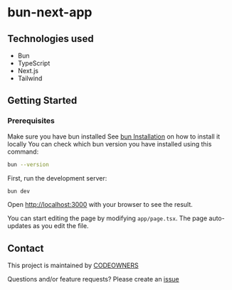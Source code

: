 # bun-next-app

## Technologies used
* Bun
* TypeScript
* Next.js
* Tailwind

## Getting Started
### Prerequisites
Make sure you have bun installed
See [bun Installation](https://bun.sh/docs/installation) on how to install it locally
You can check which bun version you have installed using this command:
```bash
bun --version
```

First, run the development server:

```bash
bun dev
```

Open [http://localhost:3000](http://localhost:3000) with your browser to see the result.

You can start editing the page by modifying `app/page.tsx`. The page auto-updates as you edit the file.

## Contact

This project is maintained by [CODEOWNERS](CODEOWNERS)

Questions and/or feature requests?
Please create an [issue](https://github.com/MikAoJk/bun-next-app/issues)

